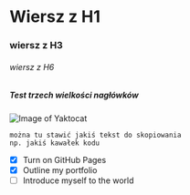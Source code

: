 # Wiersz z H1
### wiersz z H3
###### wiersz z H6
##### Test trzech wielkości nagłówków
![Image of Yaktocat](https://octodex.github.com/images/yaktocat.png)
```
można tu stawić jakiś tekst do skopiowania
np. jakiś kawałek kodu
```
- [x] Turn on GitHub Pages
- [X] Outline my portfolio
- [ ]  Introduce myself to the world
